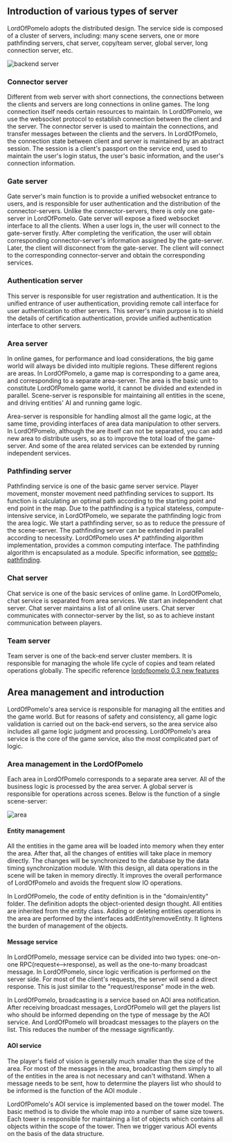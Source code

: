 ## Introduction of various types of server
 
LordOfPomelo adopts the distributed design. The service side is composed of a cluster of servers, including: many scene servers, one or more pathfinding servers, chat server, copy/team server, global server, long connection server, etc. 
 
![backend server](http://pomelo.netease.com/resource/documentImage/lordofpomelo/servers.png)
 
### Connector server 
 
Different from web server with short connections, the connections between the clients and servers are long connections in online games. The long connection itself needs certain resources to maintain. In LordOfPomelo, we use the websocket protocol to establish connection between the client and the server. The connector server is used to maintain the connections, and transfer messages between the clients and the servers. In LordOfPomelo, the connection state between client and server is maintained by an abstract session. The session is a client's passport on the service end, used to maintain the user's login status, the user's basic information, and the user's connection information. 
 
### Gate server 
 
Gate server's main function is to provide a unified websocket entrance to users, and is responsible for user authentication and the distribution of the connector-servers. Unlike the connector-servers, there is only one gate-server in LordOfPomelo. Gate server will expose a fixed websocket interface to all the clients. When a user logs in, the user will connect to the gate-server firstly. After completing the verification, the user will obtain corresponding connector-server's information assigned by the gate-server. Later, the client will disconnect from the gate-server. The client will connect to the corresponding connector-server and obtain the corresponding services. 
 
### Authentication server 
 
This server is responsible for user registration and authentication. It is the unified entrance of user authentication, providing remote call interface for user authentication to other servers. This server's main purpose is to shield the details of certification authentication, provide unified authentication interface to other servers. 
 
### Area server
 
In online games, for performance and load considerations, the big game world will always be divided into multiple regions. These different regions are areas. In LordOfPomelo, a game map is corresponding to a game area, and corresponding to a separate area-server. The area is the basic unit to constitute LordOfPomelo game world, it cannot be divided and extended in parallel. Scene-server is responsible for maintaining all entities in the scene, and driving entities' AI and running game logic. 
 
Area-server is responsible for handling almost all the game logic, at the same time, providing interfaces of area data manipulation to other servers. In LordOfPomelo, although the are itself can not be separated, you can add new area to distribute users, so as to improve the total load of the game-server. And some of the area related services can be extended by running independent services. 
 
### Pathfinding server 
 
Pathfinding service is one of the basic game server service. Player movement, monster movement need pathfinding services to support. Its function is calculating an optimal path according to the starting point and end point in the map. Due to the pathfinding is a typical stateless, compute-intensive service, in LordOfPomelo, we separate the pathfinding logic from the area logic. We start a pathfinding server, so as to reduce the pressure of the scene-server. The pathfinding server can be extended in parallel according to necessity. LordOfPomelo uses A* pathfinding algorithm implementation, provides a common computing interface. The pathfinding algorithm is encapsulated as a module. Specific information, see [pomelo-pathfinding](https://github.com/NetEase/pomelo-pathfinding). 
 
### Chat server 
 
Chat service is one of the basic services of online game. In LordOfPomelo, chat service is separated from area services. We start an independent chat server. Chat server maintains a list of all online users. Chat server communicates with connector-server by the list, so as to achieve instant communication between players. 
 
### Team server 
 
Team server is one of the back-end server cluster members. It is responsible for managing the whole life cycle of copies and team related operations globally. The specific reference [lordofpomelo 0.3 new features](https://github.com/NetEase/pomelo/wiki/lordofpomelo-0.3%E6%96%B0%E7%89%B9%E6%80%A7)
 
## Area management and introduction 
 
LordOfPomelo's area service is responsible for managing all the entities and the game world. But for reasons of safety and consistency, all game logic validation is carried out on the back-end servers, so the area service also includes all game logic judgment and processing. LordOfPomelo's area service is the core of the game service, also the most complicated part of logic. 
 
### Area management in the LordOfPomelo 
 
Each area in LordOfPomelo corresponds to a separate area server. All of the business logic is processed by the area server. A global server is responsible for operations across scenes. Below is the function of a single scene-server: 
 
![area](http://pomelo.netease.com/resource/documentImage/lordofpomelo/area.png)
 
#### Entity management 
 
All the entities in the game area will be loaded into memory when they enter the area. After that, all the changes of entities will take place in memory directly. The changes will be synchronized to the database by the data timing synchronization module. With this design, all data operations in the scene will be taken in memory directly. It improves the overall performance of LordOfPomelo and avoids the frequent slow IO operations. 
 
In LordOfPomelo, the code of entity definition is in the "domain/entity" folder. The definition adopts the object-oriented design thought. All entities are inherited from the entity class. Adding or deleting entities operations in the area are performed by the interfaces addEntity/removeEntity. It lightens the burden of management of the objects. 
 
#### Message service 
 
In LordOfPomelo, message service can be divided into two types: one-on-one RPC(request<-->response), as well as the one-to-many broadcast message. 
In LordOfPomelo, since logic verification is performed on the server side. For most of the client's requests, the server will send a direct response. This is just similar to the "request/response" mode in the web. 
 
In LordOfPomelo, broadcasting is a service based on AOI area notification. After receiving broadcast messages, LordOfPomelo will get the players list who should be informed depending on the type of message by the AOI service. And LordOfPomelo will broadcast messages to the players on the list. This reduces the number of the message significantly.
 
#### AOI service 
 
The player's field of vision is generally much smaller than the size of the area. For most of the messages in the area, broadcasting them simply to all of the entities in the area is not necessary and can't withstand. When a message needs to be sent, how to determine the players list who should to be informed is the function of the AOI module . 
 
LordOfPomelo's AOI service is implemented based on the tower model. The basic method is to divide the whole map into a number of same size towers. Each tower is responsible for maintaining a list of objects which contains all objects within the scope of the tower. Then we trigger various AOI events on the basis of the data structure.

